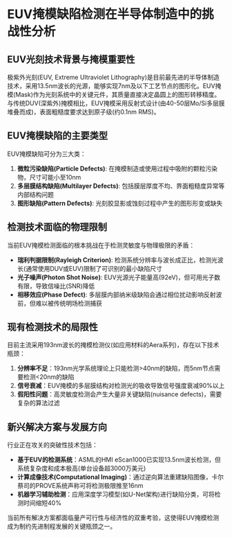 # EUV掩模缺陷检测在半导体制造中的挑战性分析

## EUV光刻技术背景与掩模重要性

极紫外光刻(EUV, Extreme Ultraviolet Lithography)是目前最先进的半导体制造技术，采用13.5nm波长的光源，能够实现7nm及以下工艺节点的图形化。EUV掩模(Mask)作为光刻系统中的关键元件，其质量直接决定晶圆上的图形转移精度。与传统DUV(深紫外)掩模相比，EUV掩模采用反射式设计(由40-50层Mo/Si多层膜堆叠而成)，表面粗糙度要求达到原子级(约0.1nm RMS)。

## EUV掩模缺陷的主要类型

EUV掩模缺陷可分为三大类：  
1. **微粒污染缺陷(Particle Defects)**: 在掩模制造或使用过程中吸附的颗粒污染物，尺寸可能小至10nm  
2. **多层膜结构缺陷(Multilayer Defects)**: 包括膜层厚度不均、界面粗糙度异常等内部结构问题  
3. **图形缺陷(Pattern Defects)**: 光刻胶显影或蚀刻过程中产生的图形形变或缺失  

## 检测技术面临的物理限制

当前EUV掩模检测面临的根本挑战在于检测灵敏度与物理极限的矛盾：  
- **瑞利判据限制(Rayleigh Criterion)**: 检测系统分辨率与波长成正比，检测光波长(通常使用DUV或EUV)限制了可识别的最小缺陷尺寸  
- **光子噪声(Photon Shot Noise)**: EUV光源光子能量高(92eV)，但可用光子数有限，导致信噪比(SNR)降低  
- **相移效应(Phase Defect)**: 多层膜内部纳米级缺陷会通过相位扰动影响反射波前，但难以被传统明场检测捕获  

## 现有检测技术的局限性

目前主流采用193nm波长的掩模检测仪(如应用材料的Aera系列)，存在以下技术瓶颈：  
1. **分辨率不足**：193nm光学系统理论上只能检测>40nm的缺陷，而5nm节点需要检测<20nm的缺陷  
2. **信号衰减**：EUV掩模的多层膜结构对检测光的吸收导致信号强度衰减90%以上  
3. **假阳性问题**：高灵敏度检测会产生大量非关键缺陷(nuisance defects)，需要复杂的算法过滤  

## 新兴解决方案与发展方向

行业正在攻关的突破性技术包括：  
- **基于EUV的检测系统**：ASML的HMI eScan1000已实现13.5nm波长检测，但系统复杂度和成本极高(单台设备超3000万美元)  
- **计算成像技术(Computational Imaging)**：通过逆向算法重建缺陷图像，卡尔蔡司的PROVE系统声称可将检测极限推至16nm  
- **机器学习辅助检测**：应用深度学习模型(如U-Net架构)进行缺陷分类，可将检测时间缩短40%  

当前所有解决方案都面临量产可行性与经济性的双重考验，这使得EUV掩模检测成为制约先进制程发展的关键瓶颈之一。